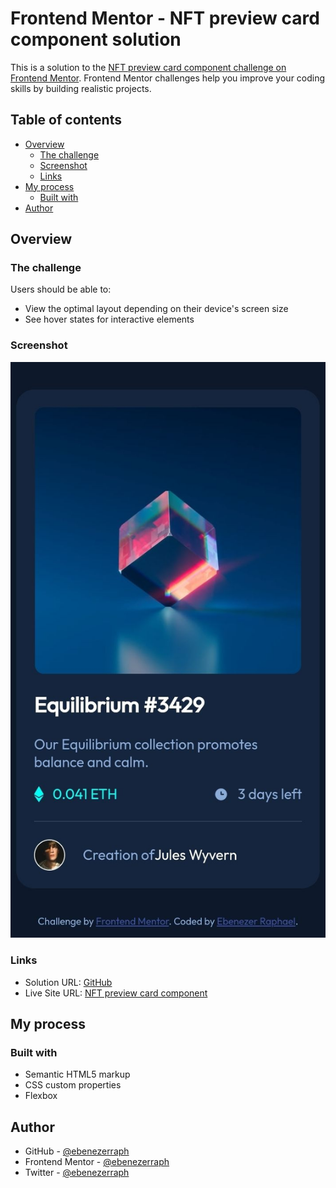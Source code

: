# Frontend Mentor - NFT preview card component solution

This is a solution to the [NFT preview card component challenge on Frontend Mentor](https://www.frontendmentor.io/challenges/nft-preview-card-component-SbdUL_w0U). Frontend Mentor challenges help you improve your coding skills by building realistic projects. 

## Table of contents

- [Overview](#overview)
  - [The challenge](#the-challenge)
  - [Screenshot](#screenshot)
  - [Links](#links)
- [My process](#my-process)
  - [Built with](#built-with)
- [Author](#author)


## Overview

### The challenge

Users should be able to:

- View the optimal layout depending on their device's screen size
- See hover states for interactive elements

### Screenshot

![](images/nft-preview-card-component.jpg)

### Links

- Solution URL: [GitHub](https://github.com/ebenezerraph/nft-preview-card-component)
- Live Site URL: [NFT preview card component](https://ebenezerraph.github.io/nft-preview-card-component/)

## My process

### Built with

- Semantic HTML5 markup
- CSS custom properties
- Flexbox

## Author

- GitHub - [@ebenezerraph](https://www.github.com/ebenezerraph)
- Frontend Mentor - [@ebenezerraph](https://www.frontendmentor.io/profile/ebenezerraph)
- Twitter - [@ebenezerraph](https://www.twitter.com/ebenezerraph)
